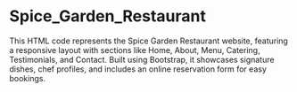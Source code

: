 # Spice_Garden_Restaurant
This HTML code represents the Spice Garden Restaurant website, featuring a responsive layout with sections like Home, About, Menu, Catering, Testimonials, and Contact. Built using Bootstrap, it showcases signature dishes, chef profiles, and includes an online reservation form for easy bookings.
